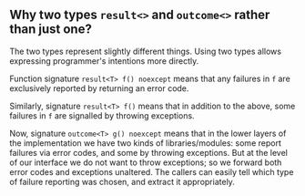 
## Why two types `result<>`  and `outcome<>` rather than just one?

The two types represent slightly different things. Using two types allows expressing programmer's intentions more directly.

Function signature `result<T> f() noexcept` means that any failures in `f` are exclusively reported by returning an error code. 

Similarly, signature `result<T> f()` means that in addition to the above, some failures in `f` are signalled by throwing exceptions. 

Now, signature `outcome<T> g() noexcept` means that in the lower layers of the implementation we have two kinds of libraries/modules: some report failures via error codes, and some by throwing exceptions. But at the level of our interface we do not want to throw exceptions; so we forward both error codes and exceptions unaltered. The callers can easily tell which type of failure reporting was chosen, and extract it appropriately.
